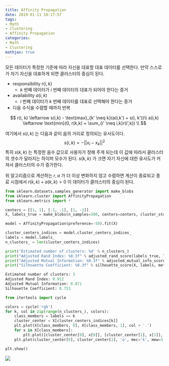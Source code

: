 ```yaml
---
title: Affinity Propagation
date: 2019-01-11 10:17:57
tags:
- Math
- Clustering
- Affinity Propagation
categories:
- Math
- Clustering
mathjax: true
---
```


모든 데이터가 특정한 기준에 따라 자신을 대표할 대표 데이터를 선택한다. 만약 스스로가 자기 자신을 대표하게 되면 클러스터의 중심이 된다.

- responsibility $r(i,k)$
  - $k$ 번째 데이터가 $i$ 번째 데이터의 대표가 되어야 한다는 증거
- availability $a(i, k)$
  - $i$ 번째 데이터가 $k$ 번째 데이터를 대표로 선택해야 한다는 증거
- 다음 수식을 수렴할 때까지 반복

$$
r(i, k) \leftarrow s(i,k) - \text{max}_{k' \neq k}(a(i,k') + s(i, k'))\\
a(i,k) \leftarrow \text{min}(0, r(k,k) + \sum_{i' \neq i,k}r(i',k)) \\
$$

여기에서 $s(i,k)$ 는 다음과 같이 음의 거리로 정의되는 유사도이다.
$$
s(i, k) = -||x_i - x_k||^2
$$
특히 $s(k,k)$ 는 특정한 음수 값으로 사용자가 정해 주게 되는데 이 값에 따라서 클러스터의 갯수가 달라지는 하이퍼 모수가 된다. $s(k,k)$ 가 크면 자기 자신에 대한 유사도가 커져서 클러스터의 수가 증가한다.

위 알고리즘으로 계산하는 $r, a$ 가 더 이상 변화하지 않고 수렴하면 계산이 종료되고 종료 시점에서 $r(k, k) + a(k, k) > 0$ 이 데이터가 클러스터의 중심이 된다.

```python
from sklearn.datasets.samples_generator import make_blobs
from sklearn.cluster import AffinityPropagation
from sklearn.metrics import *

centers = [[1, 1], [-1, -1], [1, -1]]
X, labels_true = make_blobs(n_samples=300, centers=centers, cluster_std=0.5, random_state=0)

model = AffinityPropagation(preference=-50).fit(X)

cluster_centers_indices = model.cluster_centers_indices_
labels = model.labels_
n_clusters_ = len(cluster_centers_indices)

print('Estimated number of clusters: %d' % n_clusters_)
print("Adjusted Rand Index: %0.3f" % adjusted_rand_score(labels_true, labels))
print("Adjusted Mutual Information: %0.3f" % adjusted_mutual_info_score(labels_true, labels))
print("Silhouette Coefficient: %0.3f" % silhouette_score(X, labels, metric='sqeuclidean'))

Estimated number of clusters: 3
Adjusted Rand Index: 0.912
Adjusted Mutual Information: 0.871
Silhouette Coefficient: 0.753
```



```python
from itertools import cycle

colors = cycle('rgb')
for k, col in zip(range(n_clusters_), colors):
    class_members = labels == k
    cluster_center = X[cluster_centers_indices[k]]
    plt.plot(X[class_members, 0], X[class_members, 1], col + '.')
    for x in X[class_members]:
        plt.plot([cluster_center[0], x[0]], [cluster_center[1], x[1]], col, alpha=0.25)
    plt.plot(cluster_center[0], cluster_center[1], 'o', mec='k', mew=3, markersize=7)

plt.show()
```

![](https://user-images.githubusercontent.com/17154958/50968383-368e2c00-151e-11e9-90f5-3454b9c5f938.png)



